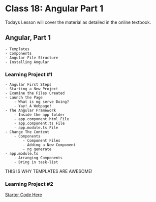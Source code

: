 # Class 18: Angular Part 1

Todays Lesson will cover the material as detailed in the online textbook.

## Angular, Part 1

    - Templates 
    - Components
    - Angular File Structure
    - Installing Angular
### Learning Project #1
    - Angular First Steps
    - Starting a New Project
    - Examine the Files Created
    - Launch the Page
        - What is ng serve Doing?
        - Yay! A Webpage!
    - The Angular Framework
        - Inside the app folder
        - app.component.html File
        - app.component.ts File
        - app.module.ts File
    - Change The Content
        - Components
            - Component Files
            - Adding a New Component
            - ng generate
    - app.module.ts
        - Arranging Components
        - Bring in task-list
THIS IS WHY TEMPLATES ARE AWESOME!

### Learning Project #2

[Starter Code Here](https://stackblitz.com/edit/angular-qdg3i5)

